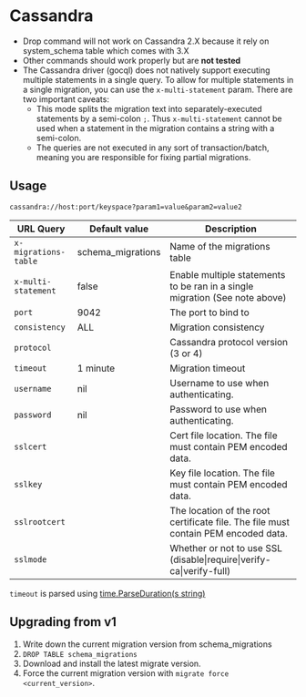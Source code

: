 # Cassandra

* Drop command will not work on Cassandra 2.X because it rely on
system_schema table which comes with 3.X
* Other commands should work properly but are **not tested**
* The Cassandra driver (gocql) does not natively support executing multiple statements in a single query. To allow for multiple statements in a single migration, you can use the `x-multi-statement` param. There are two important caveats:
  * This mode splits the migration text into separately-executed statements by a semi-colon `;`. Thus `x-multi-statement` cannot be used when a statement in the migration contains a string with a semi-colon.
  * The queries are not executed in any sort of transaction/batch, meaning you are responsible for fixing partial migrations.


## Usage
`cassandra://host:port/keyspace?param1=value&param2=value2`


| URL Query  | Default value | Description |
|------------|-------------|-----------|
| `x-migrations-table` | schema_migrations | Name of the migrations table |
| `x-multi-statement` | false | Enable multiple statements to be ran in a single migration (See note above) |
| `port` | 9042 | The port to bind to  |
| `consistency` | ALL | Migration consistency
| `protocol` |  | Cassandra protocol version (3 or 4)
| `timeout` | 1 minute | Migration timeout
| `username` | nil | Username to use when authenticating. |
| `password` | nil | Password to use when authenticating. |
| `sslcert` | | Cert file location. The file must contain PEM encoded data. |
| `sslkey` | | Key file location. The file must contain PEM encoded data. |
| `sslrootcert` | | The location of the root certificate file. The file must contain PEM encoded data. |
| `sslmode` | | Whether or not to use SSL (disable\|require\|verify-ca\|verify-full) |

`timeout` is parsed using [time.ParseDuration(s string)](https://golang.org/pkg/time/#ParseDuration)


## Upgrading from v1

1. Write down the current migration version from schema_migrations
2. `DROP TABLE schema_migrations`
4. Download and install the latest migrate version.
5. Force the current migration version with `migrate force <current_version>`.
